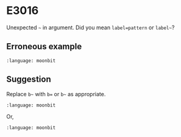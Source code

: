 # E3016

Unexpected `~` in argument. Did you mean `label=pattern` or `label~`?

## Erroneous example

```{literalinclude} /sources/error_codes/E3016_error/top.mbt
:language: moonbit
```

## Suggestion

Replace `b~` with `b=` or `b~` as appropriate.

```{literalinclude} /sources/error_codes/E3016_fixed/top.mbt
:language: moonbit
```

Or,

```{literalinclude} /sources/error_codes/E3016_fixed/top_1.mbt
:language: moonbit
```
